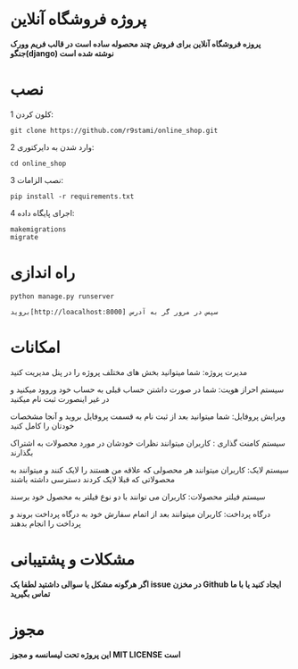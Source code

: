 # پروژه فروشگاه آنلاین
**پروزه فروشگاه آنلاین برای فروش چند محصوله ساده است در قالب فریم وورک جنگو(django) نوشته شده است**
# نصب
 1 کلون کردن:
```git
git clone https://github.com/r9stami/online_shop.git
```

2  وارد شدن به دایرکتوری:
```
cd online_shop
```

3  نصب الزامات:
```django
pip install -r requirements.txt
```

4  اجرای پایگاه داده:
```django
makemigrations
migrate
```
# راه اندازی

```django
python manage.py runserver

بروید[http://loacalhost:8000] سپس در مرور گر به آدرس
```

# امکانات
مدیرت پروژه: شما میتوانید بخش های مختلف پروژه را در پنل مدیریت کنید

سیستم احراز هویت: شما در صورت داشتن حساب قبلی به حساب خود وروود میکنید و در غیر اینصورت ثبت نام میکنید

ویرایش پروفایل: شما میتوانید بعد از ثبت نام به قسمت پروفایل بروید و آنجا مشخصات خودتان را کامل کنید

سیستم کامنت گذاری : کاربران میتوانند نظرات خودشان در مورد محصولات به اشتراک بگذارند

سیستم لایک: کاربران میتوانند هر محصولی که علاقه من هستند را لایک کنند و میتوانند به محصولاتی که قبلا لایک کردند دسترسی داشته باشند

سیستم فیلتر محصولات: کاربران می توانند با دو نوع فیلتر به محصول خود برسند

درگاه پرداخت: کاربران میتوانند بعد از اتمام سفارش خود به درگاه پرداخت بروند و پرداخت را انجام بدهند

# مشکلات و پشتیبانی 
**اگر هرگونه مشکل یا سوالی داشتید لطفا یک issue در مخزن Github ایجاد کنید یا با ما تماس بگیرید**

# مجوز
**این پروژه تحت لیسانسه و مجوز MIT LICENSE است**
